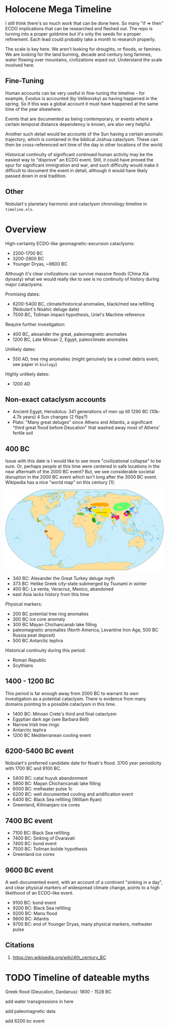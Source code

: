 # Holocene Mega Timeline

I still think there's so much work that can be done here. So many "if => then" ECDO implications that can be researched and fleshed out. The repo is turning into a proper goldmine but it's only the seeds for a proper refinement. Each lead could probably take a month to research properly.

The scale is key here. We aren't looking for droughts, or floods, or famines. We are looking for the land burning, decade and century long famines, water flowing over mountains, civilizations wiped out. Understand the scale involved here.

## Fine-Tuning

Human accounts can be very useful in fine-tuning the timeline - for example, Exodus is accounted (by Velikovsky) as having happened in the spring. So if this was a global account it must have happened at the same time of the year elsewhere.

Events that are documented as being contemporary, or events where a certain temporal distance dependency is known, are also very helpful.

Another such detail would be accounts of the Sun having a certain anomalic trajectory, which is contained in the biblical Joshua cataclysm. These can then be cross-referenced wrt time of the day in other locations of the world.

Historical continuity of significant continued human activity may be the easiest way to "disprove" an ECDO event. Still, it could have proved the spur for significant immigration and war, and such difficulty would make it difficult to document the event in detail, although it would have likely passed down in oral tradition.

## Other

Nobulart's planetary harmonic and cataclysm chronology timeline in `timeline.xls`.

# Overview

High-certainty ECDO-like geomagnetic-excursion cataclysms:
- 2200-1700 BC
- 3200-2800 BC
- Younger Dryas, ~9600 BC

Although it's clear civilizations can survive massive floods (China Xia dynasty) what we would really like to see is no continuity of history during major cataclysms.

Promising dates:
- 6200-5400 BC, climate/historical anomalies, black/med sea refilling (Nobulart's Noahic deluge date)
- 7500 BC, Tollman impact hypothesis, Uriel's Machine reference

Require further investigation:
- 400 BC, alexander the great, paleomagnetic anomalies
- 1200 BC, Late Minoan 2, Egypt, paleoclimate anomalies

Unlikely dates:
- 550 AD, tree ring anomalies (might genuinely be a comet debris event, see paper in `biology`)

Highly unlikely dates:
- 1200 AD

## Non-exact cataclysm accounts

- Ancient Egypt, Herodotus: 341 generations of men up till 1290 BC (10k-4.7k years) 4 Sun changes (2 flips?)
- Plato: "Many great deluges" since Athens and Atlantis, a significant "third great flood before Deucalion" that washed away most of Athens' fertile soil

## 400 BC

Issue with this date is I would like to see more "civilizational collapse" to be sure. Or, perhaps people at this time were centered in safe locations in the near aftermath of the 2000 BC event? But, we see considerable societal disruption in the 2000 BC event which isn't long after the 3000 BC event. Wikipedia has a nice "world map" on this century [1]:

![](img/World_in_400_BCE.png)

- 340 BC: Alexander the Great Turkey deluge myth
- 373 BC: Helike Greek city-state submerged by Tsunami in winter
- 400 BC: La venta, Veracruz, Mexico, abandoned
- east Asia lacks history from this time

Physical markers:
- 200 BC potential tree ring anomalies
- 300 BC ice core anomaly
- 300 BC Mayan Chichancanab lake filling
- paleomagnetic anomalies (North America, Levantine Iron Age, 500 BC Russia peat deposit)
- 500 BC Antarctic tephra

Historical continuity during this period:
- Roman Republic
- Scythians

## 1400 - 1200 BC

This period is far enough away from 2000 BC to warrant its own investigation as a potential cataclysm. There is evidence from many domains pointing to a possible cataclysm in this time.

- 1400 BC: Minoan Crete's third and final cataclysm
- Egyptian dark age (see Barbara Bell)
- Narrow Irish tree rings
- Antarctic tephra
- 1200 BC Mediterranean cooling event

## 6200-5400 BC event

Nobulart's preferred candidate date for Noah's flood. 3700 year periodicity with 1700 BC and 9100 BC.

- 5400 BC: catal huyuk abandonment
- 5800 BC: Mayan Chichancanab lake filling
- 6000 BC: meltwater pulse 1c
- 6200 BC: well documented cooling and aridification event
- 6400 BC: Black Sea refilling (William Ryan)
- Greenland, Kilimanjaro ice cores

## 7400 BC event

- 7100 BC: Black Sea refilling
- 7400 BC: Sinking of Dvaravati
- 7400 BC: bond event
- 7500 BC: Tollman bolide hypothesis
- Greenland ice cores

## 9600 BC event

A well-documented event, with an account of a continent "sinking in a day", and clear physical markers of widespread climate change, points to a high likelihood of an ECDO-like event.

- 9100 BC: bond event
- 9200 BC: Black Sea refilling
- 9200 BC: Manu flood
- 9600 BC: Atlantis
- 9700 BC: end of Younger Dryas, many physical markers, meltwater pulse

## Citations

1. https://en.wikipedia.org/wiki/4th_century_BC

# TODO Timeline of dateable myths

Greek flood (Deucalion, Dardanus): 1800 - 1528 BC

add water transgressions in here

add paleomagnetic data

add 6200 bc event
